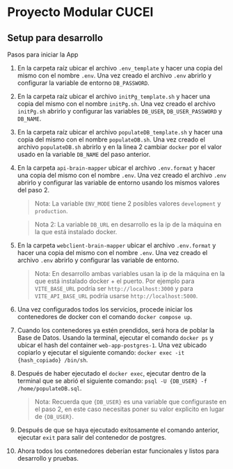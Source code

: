 # Proyecto Modular CUCEI

## Setup para desarrollo
Pasos para iniciar la App

1. En la carpeta raíz ubicar el archivo `.env_template` y hacer una copia del mismo con el nombre `.env`. Una vez creado el archivo `.env` abrirlo y configurar la variable de entorno `DB_PASSWORD`.

2. En la carpeta raíz ubicar el archivo `initPg_template.sh` y hacer una copia del mismo con el nombre `initPg.sh`. Una vez creado el archivo `initPg.sh` abrirlo y configurar las variables `DB_USER`, `DB_USER_PASSWORD` y `DB_NAME`.

3. En la carpeta raíz ubicar el archivo `populateDB_template.sh` y hacer una copia del mismo con el nombre `populateDB.sh`. Una vez creado el archivo `populateDB.sh` abrirlo y en la linea 2 cambiar `docker` por el valor usado en la variable `DB_NAME` del paso anterior.

4. En la carpeta `api-brain-mapper` ubicar el archivo `.env.format` y hacer una copia del mismo con el nombre `.env`. Una vez creado el archivo `.env` abrirlo y configurar las variable de entorno usando los mismos valores del paso 2.
    > Nota: La variable `ENV_MODE` tiene 2 posibles valores `development` y `production`.

    > Nota 2: La variable `DB_URL` en desarrollo es la ip de la máquina en la que está instalado docker.

5. En la carpeta `webclient-brain-mapper` ubicar el archivo `.env.format` y hacer una copia del mismo con el nombre `.env`. Una vez creado el archivo `.env` abrirlo y configurar las variable de entorno.
    > Nota: En desarrollo ambas variables usan la ip de la máquina en la que está instalado docker + el puerto. Por ejemplo para `VITE_BASE_URL` podría ser `http://localhost:3000` y para `VITE_API_BASE_URL` podría usarse `http://localhost:5000`.

6. Una vez configurados todos los servicios, procede iniciar los contenedores de docker con el comando `docker compose up`.

7. Cuando los contenedores ya estén prendidos, será hora de poblar la Base de Datos. Usando la terminal, ejecutar el comando `docker ps` y ubicar el hash del container `web-app-postgres-1`. Una vez ubicado copiarlo y ejecutar el siguiente comando: `docker exec -it {hash_copiado} /bin/sh`.

8. Después de haber ejecutado el `docker exec`, ejecutar dentro de la terminal que se abrió el siguiente comando: `psql -U {DB_USER} -f /home/populateDB.sql`.
    > Nota: Recuerda que `{DB_USER}` es una variable que configuraste en el paso 2, en este caso necesitas poner su valor explicito en lugar de `{DB_USER}`.

9. Después de que se haya ejecutado exitosamente el comando anterior, ejecutar `exit` para salir del contenedor de postgres.

10. Ahora todos los contenedores deberían estar funcionales y listos para desarrollo y pruebas.